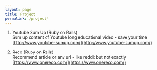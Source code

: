 ```yaml
---
layout: page
title: Project
permalink: /project/
---
```


1. Youtube Sum Up (Ruby on Rails)  
Sum up content of Youtube long educational video  - save your time  
[http://www.youtube-sumup.com/](http://www.youtube-sumup.com/)  


2. Reco (Ruby on Rails)  
 Recommend article or any url - like reddit but not exactly  
[https://www.onereco.com/](https://www.onereco.com/)  

